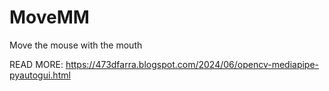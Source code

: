 # MoveMM
Move the mouse with the mouth

READ MORE:  https://473dfarra.blogspot.com/2024/06/opencv-mediapipe-pyautogui.html





